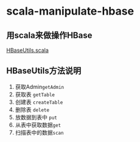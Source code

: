 # scala-manipulate-hbase
## 用scala来做操作HBase
[HBaseUtils.scala](https://github.com/user1508809/scala-manipulate-hbase/blob/master/src/main/scala/HBaseUtils.scala)
## HBaseUtils方法说明
1. 获取Admin`getAdmin` 
2. 获取表 `getTable` 
3. 创建表 `createTable` 
4. 删除表 `delete` 
5. 放数据到表中 `put` 
6. 从表中获取数据`get` 
7. 扫描表中的数据`scan` 
